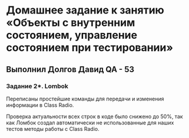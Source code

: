 # Домашнее задание к занятию «Объекты с внутренним состоянием, управление состоянием при тестировании»
## Выполнил Долгов Давид QA - 53
### Задание 2*. Lombok
Переписаны простейшие команды для передачи и изменения информации в Class Radio.

Проверка актуальности всех строк в коде было снижено до 50%, так как Ломбок создал автоматически не использованные для наших тестов методы работы с Class Radio.
